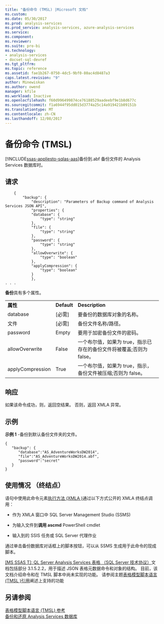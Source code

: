 ```yaml
---
title: "备份命令 (TMSL) |Microsoft 文档"
ms.custom: 
ms.date: 05/30/2017
ms.prod: analysis-services
ms.prod_service: analysis-services, azure-analysis-services
ms.service: 
ms.component: 
ms.reviewer: 
ms.suite: pro-bi
ms.technology:
- analysis-services
- docset-sql-devref
ms.tgt_pltfrm: 
ms.topic: reference
ms.assetid: fae1b267-0750-4dc5-9bf0-80ac4d8487a3
caps.latest.revision: "9"
author: Minewiskan
ms.author: owend
manager: kfile
ms.workload: Inactive
ms.openlocfilehash: f60d996499874ce76188529aadeebf9e1b8d677c
ms.sourcegitcommit: f1a6944f95dd015d3774a25c14a919421b09151b
ms.translationtype: MT
ms.contentlocale: zh-CN
ms.lasthandoff: 12/08/2017
---
```

# <a name="backup-command-tmsl"></a>备份命令 (TMSL)
[!INCLUDE[ssas-appliesto-sqlas-aas](../../includes/ssas-appliesto-sqlas-aas.md)]备份到.abf 备份文件的 Analysis Services 数据库时。  
  
## <a name="request"></a>请求  
  
```  
    {  
        "backup": {  
            "description": "Parameters of Backup command of Analysis Services JSON API",  
            "properties": {  
            "database": {  
                "type": "string"  
            },  
            "file": {  
                "type": "string"  
            },  
            "password": {  
                "type": "string"  
            },  
            "allowOverwrite": {  
                "type": "boolean"  
            },  
            "applyCompression": {  
                "type": "boolean"  
            }  
            },  
. . .   
```  
  
 **备份**具有多个属性。  
  
||||  
|-|-|-|  
|**属性**|**Default**|**Description**|  
|database|[必需]|要备份的数据库对象的名称。|  
|文件|[必需]|备份文件名称/路径。|  
|password|Empty|要用于加密备份文件的密码。|  
|allowOverwrite|False|一个布尔值，如果为 true，指示已存在的备份文件将被覆盖;否则为 false。|  
|applyCompression|True|一个布尔值，如果为 true，指示，备份文件被压缩;否则为 false。|  
  
## <a name="response"></a>响应  
 如果该命令成功，则，返回空结果。 否则，返回 XMLA 异常。  
  
## <a name="examples"></a>示例  
 **示例 1** -备份到默认备份文件夹的文件。  
  
```  
{   
   "backup": {   
      "database":"AS_AdventureWorksDW2014",  
      "file":"AS_AdventureWorksDW2014.abf",  
      "password":"secret"  
   }  
}  
```  
  
## <a name="usage-endpoints"></a>使用情况 （终结点）  
 语句中使用此命令元素[执行方法 &#40;XMLA &#41;](../../analysis-services/xmla/xml-elements-methods-execute.md)通过以下方式公开的 XMLA 终结点调用：  
  
-   作为 XMLA 窗口中 SQL Server Management Studio (SSMS)  
  
-   为输入文件到**调用 ascmd** PowerShell cmdlet  
  
-   输入到的 SSIS 任务或 SQL Server 代理作业  
  
 通过单击备份数据库对话框上的脚本按钮，可以从 SSMS 生成用于此命令的现成脚本。  
  
 [ \[MS SSAS T\]: QL Server Analysis Services 表格 （SQL Server 技术协议）](http://go.microsoft.com/fwlink/p/?LinkId=784855)文档包括部分 3.1.5.2.2，用于描述 JSON 表格元数据命令和对象的结构。 目前，该文档介绍命令和在 TMSL 脚本中尚未实现的功能。 请参阅主题[表格模型脚本语言 &#40;TMSL &#41;引用](../../analysis-services/tabular-model-scripting-language-tmsl-reference.md)阐述上支持的功能  

## <a name="see-also"></a>另请参阅  
 [表格模型脚本语言 (TMSL) 参考](../../analysis-services/tabular-model-scripting-language-tmsl-reference.md)   
 [备份和还原 Analysis Services 数据库](../../analysis-services/multidimensional-models/backup-and-restore-of-analysis-services-databases.md)  
  
  

